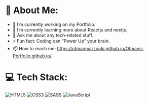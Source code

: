 # 👋 About Me:

- 🔭 I’m currently working on my Portfolio.
- 🌱 I’m currently learning more about Reactjs and nextjs.
- 💬 Ask me about any tech-related stuff.
- ⚡ Fun fact: Coding can “Power Up” your brain.
- 📫 How to reach me: https://otmanmarzouki.github.io/Otmans-Portfolio.github.io/

# 💻 Tech Stack:
![HTML5](https://img.shields.io/badge/html5-%23E34F26.svg?style=for-the-badge&logo=html5&logoColor=white) ![CSS3](https://img.shields.io/badge/css3-%231572B6.svg?style=for-the-badge&logo=css3&logoColor=white) ![SASS](https://img.shields.io/badge/SASS-hotpink.svg?style=for-the-badge&logo=SASS&logoColor=white) ![JavaScript](https://img.shields.io/badge/javascript-%23323330.svg?style=for-the-badge&logo=javascript&logoColor=%23F7DF1E)


